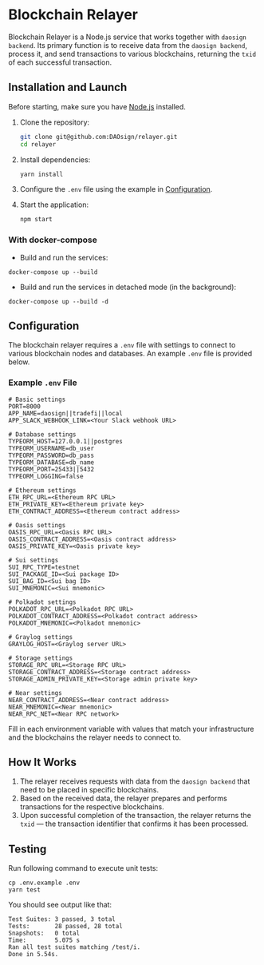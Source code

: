 # Blockchain Relayer

Blockchain Relayer is a Node.js service that works together with `daosign backend`. Its primary function is to receive data from the `daosign backend`, process it, and send transactions to various blockchains, returning the `txid` of each successful transaction.

## Installation and Launch

Before starting, make sure you have [Node.js](https://nodejs.org/) installed.

1. Clone the repository:

   ```bash
   git clone git@github.com:DAOsign/relayer.git
   cd relayer
   ```

2. Install dependencies:

   ```bash
   yarn install
   ```

3. Configure the `.env` file using the example in [Configuration](#configuration).

4. Start the application:

   ```bash
   npm start
   ```

### With docker-compose

* Build and run the services:
```shell
docker-compose up --build
```

* Build and run the services in detached mode (in the background):
```shell
docker-compose up --build -d
```

## Configuration

The blockchain relayer requires a `.env` file with settings to connect to various blockchain nodes and databases. An example `.env` file is provided below.

### Example `.env` File

```dotenv
# Basic settings
PORT=8000
APP_NAME=daosign||tradefi||local
APP_SLACK_WEBHOOK_LINK=<Your Slack webhook URL>

# Database settings
TYPEORM_HOST=127.0.0.1||postgres
TYPEORM_USERNAME=db_user
TYPEORM_PASSWORD=db_pass
TYPEORM_DATABASE=db_name
TYPEORM_PORT=25433||5432
TYPEORM_LOGGING=false

# Ethereum settings
ETH_RPC_URL=<Ethereum RPC URL>
ETH_PRIVATE_KEY=<Ethereum private key>
ETH_CONTRACT_ADDRESS=<Ethereum contract address>

# Oasis settings
OASIS_RPC_URL=<Oasis RPC URL>
OASIS_CONTRACT_ADDRESS=<Oasis contract address>
OASIS_PRIVATE_KEY=<Oasis private key>

# Sui settings
SUI_RPC_TYPE=testnet
SUI_PACKAGE_ID=<Sui package ID>
SUI_BAG_ID=<Sui bag ID>
SUI_MNEMONIC=<Sui mnemonic>

# Polkadot settings
POLKADOT_RPC_URL=<Polkadot RPC URL>
POLKADOT_CONTRACT_ADDRESS=<Polkadot contract address>
POLKADOT_MNEMONIC=<Polkadot mnemonic>

# Graylog settings
GRAYLOG_HOST=<Graylog server URL>

# Storage settings
STORAGE_RPC_URL=<Storage RPC URL>
STORAGE_CONTRACT_ADDRESS=<Storage contract address>
STORAGE_ADMIN_PRIVATE_KEY=<Storage admin private key>

# Near settings
NEAR_CONTRACT_ADDRESS=<Near contract address>
NEAR_MNEMONIC=<Near mnemonic>
NEAR_RPC_NET=<Near RPC network>
```

Fill in each environment variable with values that match your infrastructure and the blockchains the relayer needs to connect to.

## How It Works

1. The relayer receives requests with data from the `daosign backend` that need to be placed in specific blockchains.
2. Based on the received data, the relayer prepares and performs transactions for the respective blockchains.
3. Upon successful completion of the transaction, the relayer returns the `txid` — the transaction identifier that confirms it has been processed.

## Testing

Run following command to execute unit tests:

```shell
cp .env.example .env
yarn test
```

You should see output like that:

```shell
Test Suites: 3 passed, 3 total
Tests:       28 passed, 28 total
Snapshots:   0 total
Time:        5.075 s
Ran all test suites matching /test/i.
Done in 5.54s.

```
